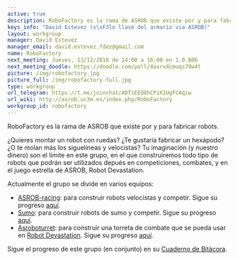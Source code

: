 ```yaml
---
active: true
description: RoboFactory es la rama de ASROB que existe por y para fabricar robots.
keys_info: "David Estevez (s\xF3lo llave del armario via ASROB)"
layout: workgroup
manager: David Estevez
manager_email: david.estevez.fdez@gmail.com
name: RoboFactory
next_meeting: Jueves, 13/12/2018 de 14:00 a 16:00 en 1.0.B06
next_meeting_doodle: https://doodle.com/poll/4axrv4cmuqs79w4t
picture: /img/robofactory.jpg
picture_full: /img/robofactory-full.jpg
type: workgroup
url_telegram: https://t.me/joinchat/ADT1EEQ8hCPiK1UgFCAqiw
url_wiki: http://asrob.uc3m.es/index.php/RoboFactory
workgroup_id: robofactory
---
```


RoboFactory es la rama de ASROB que existe por y para fabricar robots.

¿Quieres montar un robot con ruedas? ¿Te gustaría fabricar un hexápodo? ¿O te molan más los siguelíneas y velocistas? Tu imaginación (y nuestro dinero) son el límite en este grupo, en el que construiremos todo tipo de robots que podrán ser utilizados depués en competiciones, combates, y en el juego estrella de ASROB, Robot Devastation.

Actualmente el grupo se divide en varios equipos:

* [ASROB-racing](https://github.com/asrob-uc3m/ASROB-racing): para construir robots velocistas y competir. Sigue su progreso [aquí]().
* [Sumo](): para construir robots de sumo y competir. Sigue su progreso [aquí]().
* [Asroboturret](https://github.com/asrob-uc3m/asroboturret): para construir una torreta de combate que se pueda usar en [Robot Devastation](). Sigue su progreso [aquí]().

Sigue el progreso de este grupo (en conjunto) en su [Cuaderno de Bitácora](http://asrob.uc3m.es/index.php/RoboFactory:_Cuaderno_de_Bit%C3%A1cora).